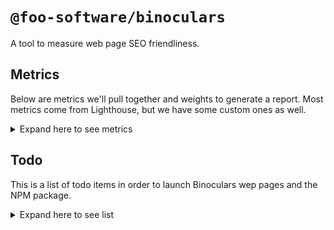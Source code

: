 # `@foo-software/binoculars`

A tool to measure web page SEO friendliness.

## Metrics

Below are metrics we'll pull together and weights to generate a report. Most metrics come from Lighthouse, but we have some custom ones as well.

<details>
  <summary>Expand here to see metrics</summary>
  <table>
    <tr>
      <th>ID</th>
      <th>Title</th>
      <th>Weight</th>
      <th>Source</th>
    </tr>
    <tr>
      <th colspan="4">
        Accessibility
      </th>
    </tr>
    <tr>
      <td>aria-hidden-body</td>
      <td><code>[aria-hidden="true"]</code> is not present on the document <code>&lt;body&gt;</code></td>
      <td>10</td>
      <td>Lighthouse</td>
    </tr>
    <tr>
      <td>aria-required-attr</td>
      <td><code>[role]</code>s have all required <code>[aria-*]</code> attributes</td>
      <td>10</td>
      <td>Lighthouse</td>
    </tr>
    <tr>
      <td>aria-required-children</td>
      <td>Elements with an ARIA <code>[role]</code> that require children to contain a specific <code>[role]</code> have all required children.</td>
      <td>10</td>
      <td>Lighthouse</td>
    </tr>
    <tr>
      <td>aria-required-parent</td>
      <td><code>[role]</code>s are contained by their required parent element</td>
      <td>10</td>
      <td>Lighthouse</td>
    </tr>
    <tr>
      <td>aria-roles</td>
      <td><code>[role]</code> values are valid</td>
      <td>10</td>
      <td>Lighthouse</td>
    </tr>
    <tr>
      <td>image-alt</td>
      <td>Image elements have <code>[alt]</code> attributes</td>
      <td>10</td>
      <td>Lighthouse</td>
    </tr>
    <tr>
      <td>meta-viewport</td>
      <td><code>[user-scalable="no"]</code> is not used in the <code>&lt;meta name="viewport"&gt;</code> element and the <code>[maximum-scale]</code> attribute is not less than 5.</td>
      <td>10</td>
      <td>Lighthouse</td>
    </tr>
    <tr>
      <td>bypass</td>
      <td>The page contains a heading, skip link, or landmark region</td>
      <td>3</td>
      <td>Lighthouse</td>
    </tr>
    <tr>
      <td>color-contrast</td>
      <td>Background and foreground colors do not have a sufficient contrast ratio.</td>
      <td>3</td>
      <td>Lighthouse</td>
    </tr>
    <tr>
      <td>html-has-lang</td>
      <td><code>&lt;html&gt;</code> element has a <code>[lang]</code> attribute</td>
      <td>3</td>
      <td>Lighthouse</td>
    </tr>
    <tr>
      <td>html-lang-valid</td>
      <td><code>html</code> element has a valid value for its <code>[lang]</code> attribute</td>
      <td>3</td>
      <td>Lighthouse</td>
    </tr>
    <tr>
      <td>link-name</td>
      <td>Links have a discernible name</td>
      <td>3</td>
      <td>Lighthouse</td>
    </tr>
    <tr>
      <td>list</td>
      <td>Lists contain only <code>&lt;li&gt;</code> elements and script supporting elements (<code>&lt;script&gt;</code> and <code>&lt;template&gt;</code>).</td>
      <td>3</td>
      <td>Lighthouse</td>
    </tr>
    <tr>
      <td>listitem</td>
      <td>List items (<code>&lt;li&gt;</code>) are contained within <code>&lt;ul&gt;</code> or <code>&lt;ol&gt;</code> parent elements</td>
      <td>3</td>
      <td>Lighthouse</td>
    </tr>
    <tr>
      <td>heading-order</td>
      <td>Heading elements are not in a sequentially-descending order</td>
      <td>2</td>
      <td>Lighthouse</td>
    </tr>
    <tr>
      <th colspan="4">
        SEO
      </th>
    </tr>
    <tr>
      <td>document-title</td>
      <td>Document has a <code>&lt;title&gt;</code> element</td>
      <td>1</td>
      <td>Lighthouse</td>
    </tr>
    <tr>
      <td>meta-description</td>
      <td>Document has a meta description</td>
      <td>1</td>
      <td>Lighthouse</td>
    </tr>
    <tr>
      <td>link-text</td>
      <td>Links have descriptive text</td>
      <td>1</td>
      <td>Lighthouse</td>
    </tr>
    <tr>
      <td>hreflang</td>
      <td>Document has a valid <code>hreflang</code></td>
      <td>1</td>
      <td>Lighthouse</td>
    </tr>
    <tr>
      <td>canonical</td>
      <td>Document has a valid <code>rel=canonical</code></td>
      <td>1</td>
      <td>Lighthouse</td>
    </tr>
    <tr>
      <td>http-status-code</td>
      <td>Page has successful HTTP status code</td>
      <td>1</td>
      <td>Lighthouse</td>
    </tr>
    <tr>
      <td>crawlable-anchors</td>
      <td>Links are crawlable</td>
      <td>1</td>
      <td>Lighthouse</td>
    </tr>
    <tr>
      <td>is-crawlable</td>
      <td>Page isn't blocked from indexing</td>
      <td>1</td>
      <td>Lighthouse</td>
    </tr>
    <tr>
      <td>robots-txt</td>
      <td>robots.txt is valid</td>
      <td>1</td>
      <td>Lighthouse</td>
    </tr>
    <tr>
      <td>viewport</td>
      <td>Has a <code>&lt;meta name="viewport"&gt;</code> tag with <code>width</code> or <code>initial-scale</code></td>
      <td>1</td>
      <td>Lighthouse</td>
    </tr>
    <tr>
      <td>font-size</td>
      <td>Document uses legible font sizes</td>
      <td>1</td>
      <td>Lighthouse</td>
    </tr>
    <tr>
      <td>tap-targets</td>
      <td>Tap targets are not sized appropriately</td>
      <td>1</td>
      <td>Lighthouse</td>
    </tr>
    <tr>
      <th colspan="4">
        Content
      </th>
    </tr>
  </table>
</details>

## Todo

This is a list of todo items in order to launch Binoculars wep pages and the NPM package.

<details>
  <summary>Expand here to see list</summary>

- [x] Take a final pass at [`auditRefsConfig.js`](./src/auditRefsConfig.js) to make sure we aren't missing any.
- [x] SEO category description.
- [x] Create a JSON file to list all metrics and groups that will have pages on Foo.
- [x] Create JSON files for each page from the above with all content to be rendered. Also create one for the SEO category.
  - [x] Create a "definitions" directory. Utilize Puppeteer to get content for all definitions and append title and description from `config/audits`.
- [ ] Pages for each metric.
- [ ] Page about SEO.
- [ ] Define new metrics for new content group and weighting.
- [ ] Re-evaluate and update weighting.
- [ ] Create [custom audits](https://github.com/GoogleChrome/lighthouse/tree/master/docs/recipes/custom-audit) for new metrics.
- [ ] Generate HTML report with updated links and other formatting.
- [ ] Report upload functionality.
- [ ] [Integration testing](https://github.com/GoogleChrome/lighthouse/tree/master/docs/recipes/integration-test).
- [ ] Finalize NPM package.
- [ ] Website updates and new page for Binoculars. Create a new audit flow for Binoculars.
- [ ] GitHub Action
- [ ] Article
</details>
